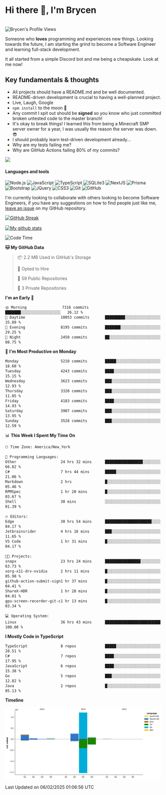 # Hi there 👋, I'm Brycen

<br>
<img src="https://komarev.com/ghpvc/?username=BrycensRanch" alt="Brycen's Profile Views" />

Someone who **loves** programming and experiences new things. Looking towards the future, I am starting the grind to become a Software Engineer and learning full-stack development.

It all started from a simple Discord bot and me being a cheapskate. Look at me now!

## Key fundamentals & thoughts

- All projects should have a README.md and be well documented.
- README-driven development is crucial to having a well-planned project.
- Live, Laugh, Google
- `npm install` to the moon 🚀
- Any commit I spit out should be **signed** so you know who just committed broken untested code to the master branch!
- It's okay to break things! I learned this from being a Minecraft SMP server owner for a year, I was usually the reason the server was down. 😎
- I should probably learn test-driven development already...
- Why are my tests failing me?
- Why are GitHub Actions failing 80% of my commits? 

<img src="https://res.cloudinary.com/practicaldev/image/fetch/s--OoBLh7-Q--/c_limit%2Cf_auto%2Cfl_progressive%2Cq_auto%2Cw_880/https://cdn-images-1.medium.com/max/1614/1%2A8BlqJ8lNVZzuRjAg1mZ50w.png" height="400"/>

<h4>Languages and tools</h4>
<p>
  <img src="https://img.shields.io/badge/node.js%20-%2343853D.svg?&style=for-the-badge&logo=node.js&logoColor=white" alt="Node.js" />
  <img src="https://img.shields.io/badge/javascript%20-%23323330.svg?&style=for-the-badge&logo=javascript&logoColor=%23F7DF1E" alt="JavaScript" />
  <img src="https://img.shields.io/badge/typescript%20-%23323330.svg?&style=for-the-badge&logo=typescript&logoColor=#3467eb" alt="TypeScript" />
  <img src="https://img.shields.io/badge/sqlite3%20-%23323330.svg?&style=for-the-badge&logo=sqlite&logoColor=#3467eb" alt="SQLite3" />
  <img src="https://img.shields.io/badge/Next.JS%20-%23323330.svg?&style=for-the-badge&logo=next.js&logoColor=#3467eb" alt="NextJS" />
  <img src="https://img.shields.io/badge/Prisma%20-%23323330.svg?&style=for-the-badge&logo=prisma&logoColor=#3467eb" alt="Prisma" />
  <img src="https://img.shields.io/badge/bootstrap%20-%23323330.svg?&style=for-the-badge&logo=bootstrap" alt="Bootstrap" />
  <img src="https://img.shields.io/badge/jquery%20-%23323330.svg?&style=for-the-badge&logo=jquery" alt="JQuery" />
  <img src="https://img.shields.io/badge/css3%20-%23323330.svg?&style=for-the-badge&logo=css3" alt="CSS3" />
  <img src="https://img.shields.io/badge/git%20-%23323330.svg?&style=for-the-badge&logo=git" alt="Git" />
  <img src="https://img.shields.io/badge/github%20-%23323330.svg?&style=for-the-badge&logo=github" alt="GitHub" />
</p>

 I'm currently looking to collaborate with others looking to become Software Engineers, if you have any suggestions on how to find people just like me, [leave an issue](https://github.com/BrycensRanch/BrycensRanch/issues/new) on my GitHub repository.
 
 <p><a href="https://git.io/streak-stats"><img src=https://github-readme-streak-stats-eight.vercel.app?refreshcache11&user=BrycensRanch&amp;theme=dark&amp;hide_border=true&fire=EB5454&amp;ring=0CEB19" alt="GitHub Streak"></a></p>

<a href="https://github.com/anuraghazra/github-readme-stats">
  <img align="center" src="https://github-readme-stats.anuraghazra1.vercel.app/api?username=BrycensRanch&show_icons=true&line_height=27&include_all_commits=true" alt="My github stats" />
</a>

<!--START_SECTION:waka-->
![Code Time](http://img.shields.io/badge/Code%20Time-1%2C584%20hrs%2030%20mins-blue)

**🐱 My GitHub Data** 

> 📦 2.2 MB Used in GitHub's Storage 
 > 
> 💼 Opted to Hire
 > 
> 📜 59 Public Repositories 
 > 
> 🔑 3 Private Repositories 
 > 
**I'm an Early 🐤** 

```text
🌞 Morning                7316 commits        ███████░░░░░░░░░░░░░░░░░░   26.12 % 
🌆 Daytime                10053 commits       █████████░░░░░░░░░░░░░░░░   35.89 % 
🌃 Evening                8195 commits        ███████░░░░░░░░░░░░░░░░░░   29.25 % 
🌙 Night                  2450 commits        ██░░░░░░░░░░░░░░░░░░░░░░░   08.75 % 
```
📅 **I'm Most Productive on Monday** 

```text
Monday                   5210 commits        █████░░░░░░░░░░░░░░░░░░░░   18.60 % 
Tuesday                  4243 commits        ████░░░░░░░░░░░░░░░░░░░░░   15.15 % 
Wednesday                3623 commits        ███░░░░░░░░░░░░░░░░░░░░░░   12.93 % 
Thursday                 3320 commits        ███░░░░░░░░░░░░░░░░░░░░░░   11.85 % 
Friday                   4183 commits        ████░░░░░░░░░░░░░░░░░░░░░   14.93 % 
Saturday                 3907 commits        ███░░░░░░░░░░░░░░░░░░░░░░   13.95 % 
Sunday                   3528 commits        ███░░░░░░░░░░░░░░░░░░░░░░   12.59 % 
```


📊 **This Week I Spent My Time On** 

```text
🕑︎ Time Zone: America/New_York

💬 Programming Languages: 
Other                    24 hrs 32 mins      █████████████████░░░░░░░░   66.82 % 
C#                       7 hrs 44 mins       █████░░░░░░░░░░░░░░░░░░░░   21.06 % 
Markdown                 2 hrs               █░░░░░░░░░░░░░░░░░░░░░░░░   05.46 % 
RPMSpec                  1 hr 20 mins        █░░░░░░░░░░░░░░░░░░░░░░░░   03.67 % 
Shell                    30 mins             ░░░░░░░░░░░░░░░░░░░░░░░░░   01.39 % 

🔥 Editors: 
Edge                     30 hrs 54 mins      █████████████████████░░░░   84.17 % 
Jetbrainsrider           4 hrs 16 mins       ███░░░░░░░░░░░░░░░░░░░░░░   11.65 % 
VS Code                  1 hr 31 mins        █░░░░░░░░░░░░░░░░░░░░░░░░   04.17 % 

🐱‍💻 Projects: 
snapx                    23 hrs 24 mins      ████████████████░░░░░░░░░   63.73 % 
xorg-x11-drv-nvidia      2 hrs 11 mins       █░░░░░░░░░░░░░░░░░░░░░░░░   05.98 % 
github-action-submit-sign1 hr 37 mins        █░░░░░░░░░░░░░░░░░░░░░░░░   04.41 % 
ShareX-HDR               1 hr 28 mins        █░░░░░░░░░░░░░░░░░░░░░░░░   04.01 % 
gpu-screen-recorder-git-c1 hr 13 mins        █░░░░░░░░░░░░░░░░░░░░░░░░   03.34 % 

💻 Operating System: 
Linux                    36 hrs 43 mins      █████████████████████████   100.00 % 
```

**I Mostly Code in TypeScript** 

```text
TypeScript               8 repos             █████░░░░░░░░░░░░░░░░░░░░   20.51 % 
C#                       7 repos             ████░░░░░░░░░░░░░░░░░░░░░   17.95 % 
JavaScript               6 repos             ████░░░░░░░░░░░░░░░░░░░░░   15.38 % 
Go                       5 repos             ███░░░░░░░░░░░░░░░░░░░░░░   12.82 % 
Java                     2 repos             █░░░░░░░░░░░░░░░░░░░░░░░░   05.13 % 
```



**Timeline**

![Lines of Code chart](https://raw.githubusercontent.com/BrycensRanch/BrycensRanch/main/assets/bar_graph.png)


 Last Updated on 06/02/2025 01:06:56 UTC
<!--END_SECTION:waka-->

<!--
**BrycensRanch/BrycensRanch** is a ✨ _special_ ✨ repository because its `README.md` (this file) appears on your GitHub profile.

Here are some ideas to get you started:

- 🔭 I’m currently working on ...
- 🌱 I’m currently learning ...
- 👯 I’m looking to collaborate on ...
- 🤔 I’m looking for help with ...
- 💬 Ask me about ...
- 📫 How to reach me: ...
- 😄 Pronouns: ...
- ⚡ Fun fact: ...
-->
